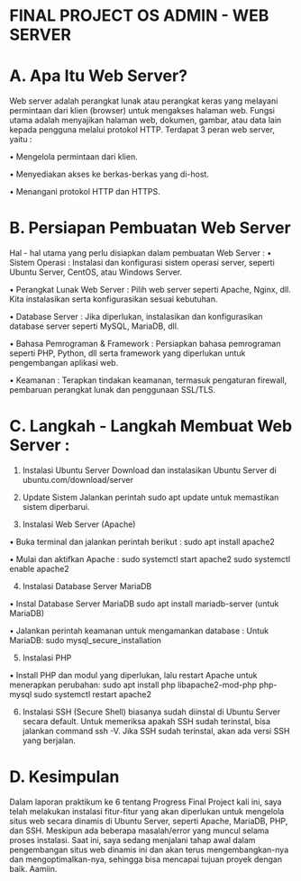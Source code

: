 # FINAL PROJECT OS ADMIN - WEB SERVER

# A. Apa Itu Web Server?
Web server adalah perangkat lunak atau perangkat keras yang melayani permintaan dari klien (browser) untuk mengakses halaman web. Fungsi utama adalah menyajikan halaman web, dokumen, gambar, atau data lain kepada pengguna melalui protokol HTTP. Terdapat 3 peran web server, yaitu :

• Mengelola permintaan dari klien.

• Menyediakan akses ke berkas-berkas yang di-host.

• Menangani protokol HTTP dan HTTPS.

# B. Persiapan Pembuatan Web Server
Hal - hal utama yang perlu disiapkan dalam pembuatan Web Server :
•	Sistem Operasi : Instalasi dan konfigurasi sistem operasi server, seperti Ubuntu Server, CentOS, atau Windows Server.

•	Perangkat Lunak Web Server : Pilih web server seperti Apache, Nginx, dll. Kita instalasikan serta konfigurasikan sesuai kebutuhan.

•	Database Server : Jika diperlukan, instalasikan dan konfigurasikan database server seperti MySQL, MariaDB, dll.

•	Bahasa Pemrograman & Framework : Persiapkan bahasa pemrograman seperti PHP, Python, dll serta framework yang diperlukan untuk pengembangan aplikasi web.

•	Keamanan : Terapkan tindakan keamanan, termasuk pengaturan firewall, pembaruan perangkat lunak dan penggunaan SSL/TLS.


# C. Langkah - Langkah Membuat Web Server :

1. Instalasi Ubuntu Server
Download dan instalasikan Ubuntu Server di ubuntu.com/download/server

2. Update Sistem
Jalankan perintah sudo apt update untuk memastikan sistem diperbarui.

3. Instalasi Web Server (Apache)

•	Buka terminal dan jalankan perintah berikut :
sudo apt install apache2

•	Mulai dan aktifkan Apache :
sudo systemctl start apache2
sudo systemctl enable apache2

4. Instalasi Database Server MariaDB

•	Instal Database Server MariaDB
sudo apt install mariadb-server (untuk MariaDB)

•	Jalankan perintah keamanan untuk mengamankan database :
Untuk MariaDB: sudo mysql_secure_installation

5. Instalasi PHP

•	Install PHP dan modul yang diperlukan, lalu restart Apache untuk menerapkan perubahan:
sudo apt install php libapache2-mod-php php-mysql
sudo systemctl restart apache2

6. Instalasi SSH (Secure Shell) biasanya sudah diinstal di Ubuntu Server secara default. Untuk memeriksa apakah SSH sudah terinstal, bisa jalankan command ssh -V. Jika SSH sudah terinstal, akan ada versi SSH yang berjalan.

# D. Kesimpulan
Dalam laporan praktikum ke 6 tentang Progress Final Project kali ini, saya telah melakukan instalasi fitur-fitur yang akan diperlukan untuk mengelola situs web secara dinamis di Ubuntu Server, seperti Apache, MariaDB, PHP, dan SSH. Meskipun ada beberapa masalah/error yang muncul selama proses instalasi. Saat ini, saya sedang menjalani tahap awal dalam pengembangan situs web dinamis ini dan akan terus mengembangkan-nya dan mengoptimalkan-nya, sehingga bisa mencapai tujuan proyek dengan baik. Aamiin.
